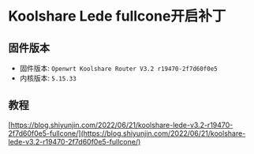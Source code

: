 # Koolshare Lede fullcone开启补丁

## 固件版本
 - 固件版本: `Openwrt Koolshare Router V3.2 r19470-2f7d60f0e5`
 - 内核版本: `5.15.33`
  
## 教程
  [https://blog.shiyunjin.com/2022/06/21/koolshare-lede-v3.2-r19470-2f7d60f0e5-fullcone/](https://blog.shiyunjin.com/2022/06/21/koolshare-lede-v3.2-r19470-2f7d60f0e5-fullcone/)
